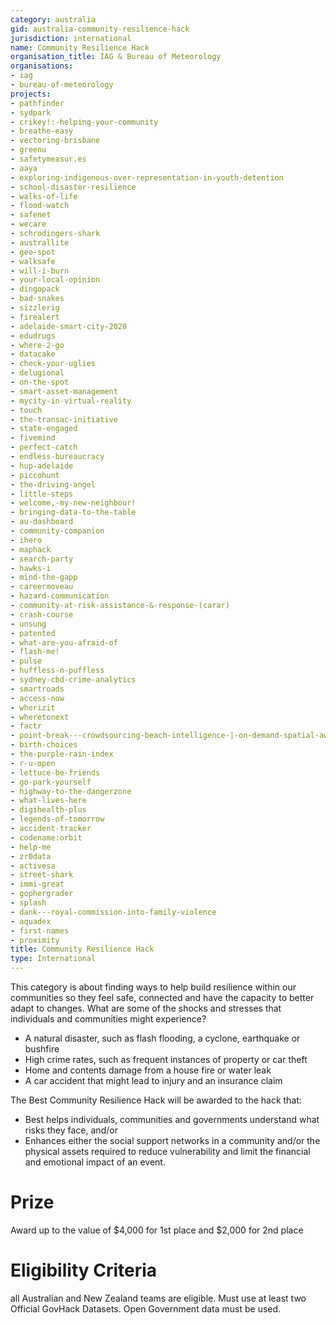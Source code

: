 ```yaml
---
category: australia
gid: australia-community-resilience-hack
jurisdiction: international
name: Community Resilience Hack
organisation_title: IAG & Bureau of Meteorology
organisations:
- iag
- bureau-of-meteorology
projects:
- pathfinder
- sydpark
- crikey!:-helping-your-community
- breathe-easy
- vectoring-brisbane
- greenu
- safetymeasur.es
- aaya
- exploring-indigenous-over-representation-in-youth-detention
- school-disaster-resilience
- walks-of-life
- flood-watch
- safenet
- wecare
- schrodingers-shark
- australlite
- geo-spot
- walksafe
- will-i-burn
- your-local-opinion
- dingopack
- bad-snakes
- sizzlerig
- firealert
- adelaide-smart-city-2020
- edudrugs
- where-2-go
- datacake
- check-your-uglies
- delugional
- on-the-spot
- smart-asset-management
- mycity-in-virtual-reality
- touch
- the-transac-initiative
- state-engaged
- fivemind
- perfect-catch
- endless-bureaucracy
- hup-adelaide
- piccohunt
- the-driving-angel
- little-steps
- welcome,-my-new-neighbour!
- bringing-data-to-the-table
- au-dashboard
- community-companion
- ihero
- maphack
- search-party
- hawks-i
- mind-the-gapp
- careermoveau
- hazard-communication
- community-at-risk-assistance-&-response-(carar)
- crash-course
- unsung
- patented
- what-are-you-afraid-of
- flash-me!
- pulse
- huffless-n-puffless
- sydney-cbd-crime-analytics
- smartroads
- access-now
- wherizit
- wheretonext
- factr
- point-break---crowdsourcing-beach-intelligence-|-on-demand-spatial-awareness
- birth-choices
- the-purple-rain-index
- r-u-open
- lettuce-be-friends
- go-park-yourself
- highway-to-the-dangerzone
- what-lives-here
- digihealth-plus
- legends-of-tomorrow
- accident-tracker
- codename:orbit
- help-me
- zr0data
- activesa
- street-shark
- immi-great
- gophergrader
- splash
- dank---royal-commission-into-family-violence
- aquadex
- first-names
- proximity
title: Community Resilience Hack
type: International
---
```


This category is about finding ways to help build resilience within our communities so they feel safe, connected and have the capacity to better adapt to changes.
What are some of the shocks and stresses that individuals and communities might experience?

* A natural disaster, such as flash flooding, a cyclone, earthquake or bushfire
* High crime rates, such as frequent instances of property or car theft
* Home and contents damage from a house fire or water leak
* A car accident that might lead to injury and an insurance claim

The Best Community Resilience Hack will be awarded to the hack that:

* Best helps individuals, communities and governments understand what risks they face, and/or
* Enhances either the social support networks in a community and/or the physical assets required to reduce vulnerability and limit the financial and emotional impact of an event.

# Prize
Award up to the value of $4,000 for 1st place and $2,000 for 2nd place

# Eligibility Criteria
all Australian and New Zealand teams are eligible.  Must use at least two Official GovHack Datasets.  Open Government data must be used.